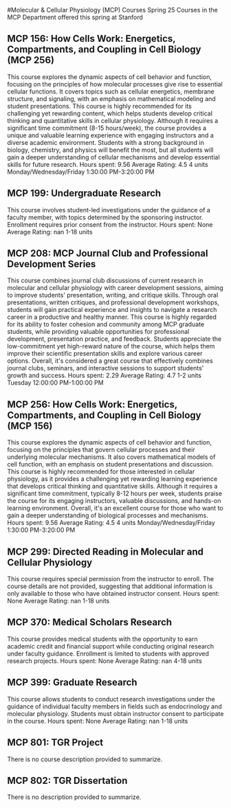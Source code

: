 #Molecular & Cellular Physiology (MCP) Courses Spring 25
Courses in the MCP Department offered this spring at Stanford
## MCP 156: How Cells Work: Energetics, Compartments, and Coupling in Cell Biology (MCP 256)
This course explores the dynamic aspects of cell behavior and function, focusing on the principles of how molecular processes give rise to essential cellular functions. It covers topics such as cellular energetics, membrane structure, and signaling, with an emphasis on mathematical modeling and student presentations.
This course is highly recommended for its challenging yet rewarding content, which helps students develop critical thinking and quantitative skills in cellular physiology. Although it requires a significant time commitment (8-15 hours/week), the course provides a unique and valuable learning experience with engaging instructors and a diverse academic environment. Students with a strong background in biology, chemistry, and physics will benefit the most, but all students will gain a deeper understanding of cellular mechanisms and develop essential skills for future research.
Hours spent: 9.56
Average Rating: 4.5
4 units
Monday/Wednesday/Friday 1:30:00 PM-3:20:00 PM
## MCP 199: Undergraduate Research
This course involves student-led investigations under the guidance of a faculty member, with topics determined by the sponsoring instructor. Enrollment requires prior consent from the instructor.
Hours spent: None
Average Rating: nan
1-18 units
## MCP 208: MCP Journal Club and Professional Development Series
This course combines journal club discussions of current research in molecular and cellular physiology with career development sessions, aiming to improve students' presentation, writing, and critique skills. Through oral presentations, written critiques, and professional development workshops, students will gain practical experience and insights to navigate a research career in a productive and healthy manner.
This course is highly regarded for its ability to foster cohesion and community among MCP graduate students, while providing valuable opportunities for professional development, presentation practice, and feedback. Students appreciate the low-commitment yet high-reward nature of the course, which helps them improve their scientific presentation skills and explore various career options. Overall, it's considered a great course that effectively combines journal clubs, seminars, and interactive sessions to support students' growth and success.
Hours spent: 2.29
Average Rating: 4.7
1-2 units
Tuesday 12:00:00 PM-1:00:00 PM
## MCP 256: How Cells Work: Energetics, Compartments, and Coupling in Cell Biology (MCP 156)
This course explores the dynamic aspects of cell behavior and function, focusing on the principles that govern cellular processes and their underlying molecular mechanisms. It also covers mathematical models of cell function, with an emphasis on student presentations and discussion.
This course is highly recommended for those interested in cellular physiology, as it provides a challenging yet rewarding learning experience that develops critical thinking and quantitative skills. Although it requires a significant time commitment, typically 8-12 hours per week, students praise the course for its engaging instructors, valuable discussions, and hands-on learning environment. Overall, it's an excellent course for those who want to gain a deeper understanding of biological processes and mechanisms.
Hours spent: 9.56
Average Rating: 4.5
4 units
Monday/Wednesday/Friday 1:30:00 PM-3:20:00 PM
## MCP 299: Directed Reading in Molecular and Cellular Physiology
This course requires special permission from the instructor to enroll. The course details are not provided, suggesting that additional information is only available to those who have obtained instructor consent.
Hours spent: None
Average Rating: nan
1-18 units
## MCP 370: Medical Scholars Research
This course provides medical students with the opportunity to earn academic credit and financial support while conducting original research under faculty guidance. Enrollment is limited to students with approved research projects.
Hours spent: None
Average Rating: nan
4-18 units
## MCP 399: Graduate Research
This course allows students to conduct research investigations under the guidance of individual faculty members in fields such as endocrinology and molecular physiology. Students must obtain instructor consent to participate in the course.
Hours spent: None
Average Rating: nan
1-18 units
## MCP 801: TGR Project
There is no course description provided to summarize.
## MCP 802: TGR Dissertation
There is no description provided to summarize.
